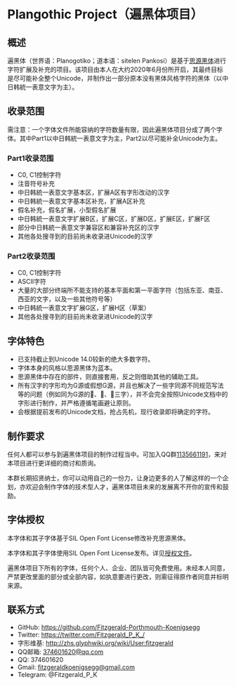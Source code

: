 # Plangothic Project（遍黑体项目）
## 概述
遍黑体（世界语：Planogotiko；道本语：sitelen Pankosi）是基于[思源黑体](https://github.com/adobe-fonts/source-han-sans)进行字符扩展及补充的项目。该项目由本人在大约2020年6月份所开启，其最终目标是尽可能补全整个Unicode，并制作出一部分原本没有黑体风格字符的黑体（以中日韩統一表意文字为主）。
## 收录范围
需注意：一个字体文件所能容纳的字符数量有限，因此遍黑体项目分成了两个字体。其中Part1以中日韩統一表意文字为主，Part2以尽可能补全Unicode为主。
### Part1收录范围
- C0, C1控制字符
- 注音符号补充
- 中日韩統一表意文字基本区，扩展A区有字形改动的汉字
- 中日韩統一表意文字基本区补充，扩展A区补充
- 假名补充，假名扩展，小型假名扩展
- 中日韩統一表意文字扩展B区，扩展C区，扩展D区，扩展E区，扩展F区
- 部分中日韩統一表意文字兼容区和兼容补充区的汉字
- 其他各处搜寻到的目前尚未收录进Unicode的汉字
### Part2收录范围
- C0, C1控制字符
- ASCII字符
- 大量的大部分终端所不能支持的基本平面和第一平面字符（包括东亚、南亚、西亚的文字，以及一些其他符号等）
- 中日韩統一表意文字扩展G区，扩展H区（草案）
- 其他各处搜寻到的目前尚未收录进Unicode的汉字
## 字体特色
- 已支持截止到Unicode 14.0较新的绝大多数字符。
- 字体本身的风格以思源黑体为蓝本。
- 思源黑体中存在的部件，则直接套用，反之则借助其他的辅助工具。
- 所有汉字的字形均为G源或假想G源，并且也解决了一些字同源不同规范写法等的问题（例如同为G源的𰃙、𰃜、𰃟三字），并不会完全按照Unicode文档中的字形进行制作，并严格遵循笔画避让原则。
- 会根据提前发布的Unicode文档，抢占先机，现行收录即将确定的字符。
## 制作要求
任何人都可以参与到遍黑体项目的制作过程当中。可加入QQ群[1135661191](https://jq.qq.com/?_wv=1027&k=xRTzFAfD)，来对本项目进行更详细的商讨和质询。

本群长期招贤纳士，你可以动用自己的一份力，让身边更多的人了解这样的一个企划，亦欢迎会制作字体的技术型人才，遍黑体项目未来的发展离不开你的宣传和鼓励。
## 字体授权
本字体和其子字体基于SIL Open Font License修改补充思源黑体。

本字体和其子字体使用SIL Open Font License发布。详见[授权文件](LICENSE.txt)。

遍黑体项目下所有的字体，任何个人、企业、团队皆可免费使用。未经本人同意，严禁更改里面的部分或全部内容，如执意要进行更改，则需征得原作者同意并标明来源。
## 联系方式
- GitHub: https://github.com/Fitzgerald-Porthmouth-Koenigsegg
- Twitter: https://twitter.com/Fitzgerald_P_K_/
- 字形维基: http://zhs.glyphwiki.org/wiki/User:fitzgerald
- QQ邮箱: 374601620@qq.com
- QQ: 374601620
- Gmail: fitzgeraldkoenigsegg@gmail.com
- Telegram: @Fitzgerald_P_K
